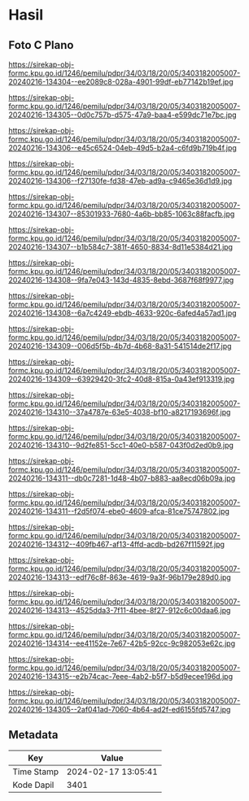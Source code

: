 # Hasil

## Foto C Plano

https://sirekap-obj-formc.kpu.go.id/1246/pemilu/pdpr/34/03/18/20/05/3403182005007-20240216-134304--ee2089c8-028a-4901-99df-eb77142b19ef.jpg

https://sirekap-obj-formc.kpu.go.id/1246/pemilu/pdpr/34/03/18/20/05/3403182005007-20240216-134305--0d0c757b-d575-47a9-baa4-e599dc71e7bc.jpg

https://sirekap-obj-formc.kpu.go.id/1246/pemilu/pdpr/34/03/18/20/05/3403182005007-20240216-134306--e45c6524-04eb-49d5-b2a4-c6fd9b719b4f.jpg

https://sirekap-obj-formc.kpu.go.id/1246/pemilu/pdpr/34/03/18/20/05/3403182005007-20240216-134306--f27130fe-fd38-47eb-ad9a-c9465e36d1d9.jpg

https://sirekap-obj-formc.kpu.go.id/1246/pemilu/pdpr/34/03/18/20/05/3403182005007-20240216-134307--85301933-7680-4a6b-bb85-1063c88facfb.jpg

https://sirekap-obj-formc.kpu.go.id/1246/pemilu/pdpr/34/03/18/20/05/3403182005007-20240216-134307--b1b584c7-381f-4650-8834-8d11e5384d21.jpg

https://sirekap-obj-formc.kpu.go.id/1246/pemilu/pdpr/34/03/18/20/05/3403182005007-20240216-134308--9fa7e043-143d-4835-8ebd-3687f68f9977.jpg

https://sirekap-obj-formc.kpu.go.id/1246/pemilu/pdpr/34/03/18/20/05/3403182005007-20240216-134308--6a7c4249-ebdb-4633-920c-6afed4a57ad1.jpg

https://sirekap-obj-formc.kpu.go.id/1246/pemilu/pdpr/34/03/18/20/05/3403182005007-20240216-134309--006d5f5b-4b7d-4b68-8a31-541514de2f17.jpg

https://sirekap-obj-formc.kpu.go.id/1246/pemilu/pdpr/34/03/18/20/05/3403182005007-20240216-134309--63929420-3fc2-40d8-815a-0a43ef913319.jpg

https://sirekap-obj-formc.kpu.go.id/1246/pemilu/pdpr/34/03/18/20/05/3403182005007-20240216-134310--37a4787e-63e5-4038-bf10-a8217193696f.jpg

https://sirekap-obj-formc.kpu.go.id/1246/pemilu/pdpr/34/03/18/20/05/3403182005007-20240216-134310--9d2fe851-5cc1-40e0-b587-043f0d2ed0b9.jpg

https://sirekap-obj-formc.kpu.go.id/1246/pemilu/pdpr/34/03/18/20/05/3403182005007-20240216-134311--db0c7281-1d48-4b07-b883-aa8ecd06b09a.jpg

https://sirekap-obj-formc.kpu.go.id/1246/pemilu/pdpr/34/03/18/20/05/3403182005007-20240216-134311--f2d5f074-ebe0-4609-afca-81ce75747802.jpg

https://sirekap-obj-formc.kpu.go.id/1246/pemilu/pdpr/34/03/18/20/05/3403182005007-20240216-134312--409fb467-af13-4ffd-acdb-bd267f11592f.jpg

https://sirekap-obj-formc.kpu.go.id/1246/pemilu/pdpr/34/03/18/20/05/3403182005007-20240216-134313--edf76c8f-863e-4619-9a3f-96b179e289d0.jpg

https://sirekap-obj-formc.kpu.go.id/1246/pemilu/pdpr/34/03/18/20/05/3403182005007-20240216-134313--4525dda3-7f11-4bee-8f27-912c6c00daa6.jpg

https://sirekap-obj-formc.kpu.go.id/1246/pemilu/pdpr/34/03/18/20/05/3403182005007-20240216-134314--ee41152e-7e67-42b5-92cc-9c982053e62c.jpg

https://sirekap-obj-formc.kpu.go.id/1246/pemilu/pdpr/34/03/18/20/05/3403182005007-20240216-134315--e2b74cac-7eee-4ab2-b5f7-b5d9ecee196d.jpg

https://sirekap-obj-formc.kpu.go.id/1246/pemilu/pdpr/34/03/18/20/05/3403182005007-20240216-134305--2af041ad-7060-4b64-ad2f-ed6155fd5747.jpg


## Metadata

| Key        | Value               |
| ---------- | ------------------- |
| Time Stamp | 2024-02-17 13:05:41 |
| Kode Dapil | 3401                |



